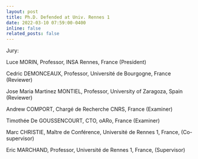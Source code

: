 ```yaml
---
layout: post
title: Ph.D. Defended at Univ. Rennes 1
date: 2022-03-10 07:59:00-0400
inline: false
related_posts: false
---
```


Jury:

Luce MORIN, Professor, INSA Rennes, France (President)

Cedric DEMONCEAUX, Professor, Université de Bourgogne, France (Reviewer)

Jose Maria Martinez MONTIEL, Professor, University of Zaragoza, Spain (Reviewer)

Andrew COMPORT, Chargé de Recherche CNRS, France (Examiner)

Timothée De GOUSSENCOURT, CTO, oARo, France (Examiner)

Marc CHRISTIE, Maître de Conférence, Université de Rennes 1, France, (Co-supervisor)

Eric MARCHAND, Professor, Université de Rennes 1, France, (Supervisor)